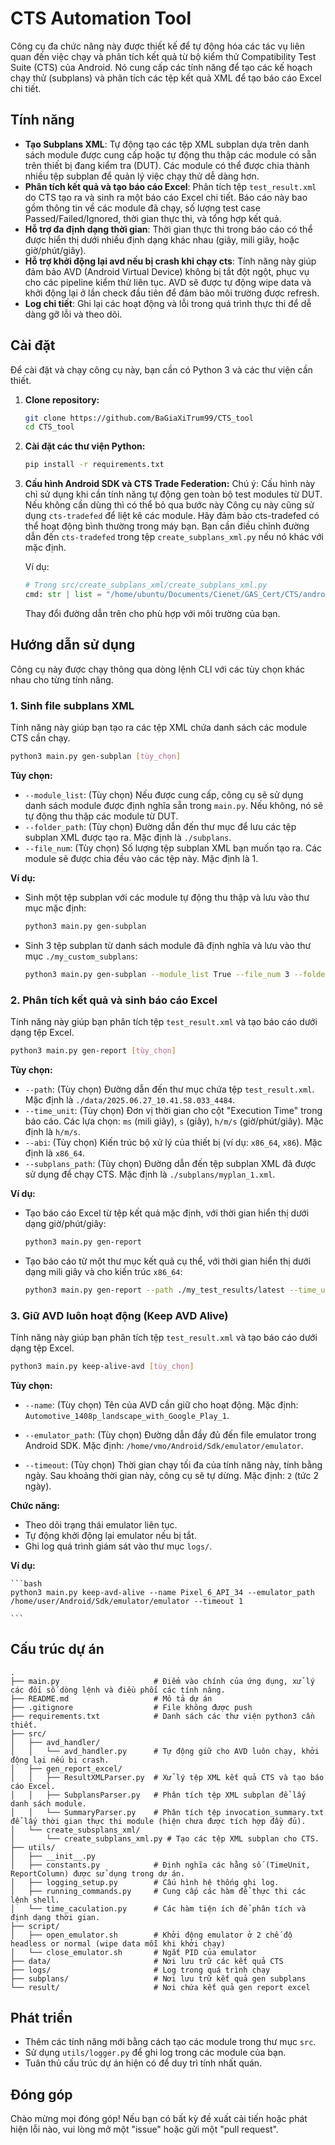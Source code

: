 # CTS Automation Tool

Công cụ đa chức năng này được thiết kế để tự động hóa các tác vụ liên quan đến việc chạy và phân tích kết quả từ bộ kiểm thử Compatibility Test Suite (CTS) của Android. Nó cung cấp các tính năng để tạo các kế hoạch chạy thử (subplans) và phân tích các tệp kết quả XML để tạo báo cáo Excel chi tiết.

## Tính năng

* **Tạo Subplans XML**: Tự động tạo các tệp XML subplan dựa trên danh sách module được cung cấp hoặc tự động thu thập các module có sẵn trên thiết bị đang kiểm tra (DUT). Các module có thể được chia thành nhiều tệp subplan để quản lý việc chạy thử dễ dàng hơn.
* **Phân tích kết quả và tạo báo cáo Excel**: Phân tích tệp `test_result.xml` do CTS tạo ra và sinh ra một báo cáo Excel chi tiết. Báo cáo này bao gồm thông tin về các module đã chạy, số lượng test case Passed/Failed/Ignored, thời gian thực thi, và tổng hợp kết quả.
* **Hỗ trợ đa định dạng thời gian**: Thời gian thực thi trong báo cáo có thể được hiển thị dưới nhiều định dạng khác nhau (giây, mili giây, hoặc giờ/phút/giây).
* **Hỗ trợ khởi động lại avd nếu bị crash khi chạy cts**: Tính năng này giúp đảm bảo AVD (Android Virtual Device) không bị tắt đột ngột, phục vụ cho các pipeline kiểm thử liên tục. AVD sẽ được tự động wipe data và khởi động lại ở lần check đầu tiên để đảm bảo môi trường được refresh.
* **Log chi tiết**: Ghi lại các hoạt động và lỗi trong quá trình thực thi để dễ dàng gỡ lỗi và theo dõi.

## Cài đặt

Để cài đặt và chạy công cụ này, bạn cần có Python 3 và các thư viện cần thiết.

1.  **Clone repository:**

    ```bash
    git clone https://github.com/BaGiaXiTrum99/CTS_tool
    cd CTS_tool
    ```

2.  **Cài đặt các thư viện Python:**

    ```bash
    pip install -r requirements.txt
    ```

3.  **Cấu hình Android SDK và CTS Trade Federation:**
    Chú ý: Cấu hình này chỉ sử dụng khi cần tính năng tự động gen toàn bộ test modules từ DUT. Nếu không cần dùng thì có thể bỏ qua bước này
    Công cụ này cũng sử dụng `cts-tradefed` để liệt kê các module. Hãy đảm bảo cts-tradefed có thể hoạt động bình thường trong máy bạn. Bạn cần điều chỉnh đường dẫn đến `cts-tradefed` trong tệp `create_subplans_xml.py` nếu nó khác với mặc định.

    Ví dụ:
    ```python
    # Trong src/create_subplans_xml/create_subplans_xml.py
    cmd: str | list = "/home/ubuntu/Documents/Cienet/GAS_Cert/CTS/android-cts-14_r8-linux_x86-x86/android-cts/tools/cts-tradefed list modules"
    ```
    Thay đổi đường dẫn trên cho phù hợp với môi trường của bạn.

## Hướng dẫn sử dụng

Công cụ này được chạy thông qua dòng lệnh CLI với các tùy chọn khác nhau cho từng tính năng.

### 1\. Sinh file subplans XML

Tính năng này giúp bạn tạo ra các tệp XML chứa danh sách các module CTS cần chạy.

```bash
python3 main.py gen-subplan [tùy_chọn]
````

**Tùy chọn:**

  * `--module_list`: (Tùy chọn) Nếu được cung cấp, công cụ sẽ sử dụng danh sách module được định nghĩa sẵn trong `main.py`. Nếu không, nó sẽ tự động thu thập các module từ DUT.
  * `--folder_path`: (Tùy chọn) Đường dẫn đến thư mục để lưu các tệp subplan XML được tạo ra. Mặc định là `./subplans`.
  * `--file_num`: (Tùy chọn) Số lượng tệp subplan XML bạn muốn tạo ra. Các module sẽ được chia đều vào các tệp này. Mặc định là 1.

**Ví dụ:**

  * Sinh một tệp subplan với các module tự động thu thập và lưu vào thư mục mặc định:

    ```bash
    python3 main.py gen-subplan
    ```

  * Sinh 3 tệp subplan từ danh sách module đã định nghĩa và lưu vào thư mục `./my_custom_subplans`:

    ```bash
    python3 main.py gen-subplan --module_list True --file_num 3 --folder_path ./my_custom_subplans
    ```

### 2\. Phân tích kết quả và sinh báo cáo Excel

Tính năng này giúp bạn phân tích tệp `test_result.xml` và tạo báo cáo dưới dạng tệp Excel.

```bash
python3 main.py gen-report [tùy_chọn]
```

**Tùy chọn:**

  * `--path`: (Tùy chọn) Đường dẫn đến thư mục chứa tệp `test_result.xml`. Mặc định là `./data/2025.06.27_10.41.58.033_4484`.
  * `--time_unit`: (Tùy chọn) Đơn vị thời gian cho cột "Execution Time" trong báo cáo. Các lựa chọn: `ms` (mili giây), `s` (giây), `h/m/s` (giờ/phút/giây). Mặc định là `h/m/s`.
  * `--abi`: (Tùy chọn) Kiến trúc bộ xử lý của thiết bị (ví dụ: `x86_64`, `x86`). Mặc định là `x86_64`.
  * `--subplans_path`: (Tùy chọn) Đường dẫn đến tệp subplan XML đã được sử dụng để chạy CTS. Mặc định là `./subplans/myplan_1.xml`.

**Ví dụ:**

  * Tạo báo cáo Excel từ tệp kết quả mặc định, với thời gian hiển thị dưới dạng giờ/phút/giây:

    ```bash
    python3 main.py gen-report
    ```

  * Tạo báo cáo từ một thư mục kết quả cụ thể, với thời gian hiển thị dưới dạng mili giây và cho kiến trúc `x86_64`:

    ```bash
    python3 main.py gen-report --path ./my_test_results/latest --time_unit ms --abi x86_64
    ```

### 3\. Giữ AVD luôn hoạt động (Keep AVD Alive)

Tính năng này giúp bạn phân tích tệp `test_result.xml` và tạo báo cáo dưới dạng tệp Excel.

```bash
python3 main.py keep-alive-avd [tùy_chọn]
```

**Tùy chọn:**

  * `--name`: (Tùy chọn) Tên của AVD cần giữ cho hoạt động. Mặc định: `Automotive_1408p_landscape_with_Google_Play_1`.

  * `--emulator_path`: (Tùy chọn) Đường dẫn đầy đủ đến file emulator trong Android SDK. Mặc định: `/home/vmo/Android/Sdk/emulator/emulator`.

  * `--timeout`: (Tùy chọn) Thời gian chạy tối đa của tính năng này, tính bằng ngày. Sau khoảng thời gian này, công cụ sẽ tự dừng. Mặc định: `2` (tức 2 ngày).

**Chức năng:**

  * Theo dõi trạng thái emulator liên tục.
  * Tự động khởi động lại emulator nếu bị tắt.
  * Ghi log quá trình giám sát vào thư mục `logs/`.

**Ví dụ:**

    ```bash
    python3 main.py keep-avd-alive --name Pixel_6_API_34 --emulator_path /home/user/Android/Sdk/emulator/emulator --timeout 1

    ```

## Cấu trúc dự án

```
.
├── main.py                     # Điểm vào chính của ứng dụng, xử lý các đối số dòng lệnh và điều phối các tính năng.
├── README.md                   # Mô tả dự án
├── .gitignore                  # File không được push
├── requirements.txt            # Danh sách các thư viện python3 cần thiết.
├── src/
│   ├── avd_handler/
│   │   └── avd_handler.py      # Tự động giữ cho AVD luôn chạy, khởi động lại nếu bị crash.
│   ├── gen_report_excel/
│   │   ├── ResultXMLParser.py  # Xử lý tệp XML kết quả CTS và tạo báo cáo Excel.
│   │   ├── SubplansParser.py   # Phân tích tệp XML subplan để lấy danh sách module.
│   │   └── SummaryParser.py    # Phân tích tệp invocation_summary.txt để lấy thời gian thực thi module (hiện chưa được tích hợp đầy đủ).
│   └── create_subsplans_xml/
│       └── create_subplans_xml.py # Tạo các tệp XML subplan cho CTS.
├── utils/
│   ├── __init__.py
│   ├── constants.py            # Định nghĩa các hằng số (TimeUnit, ReportColumn) được sử dụng trong dự án.
│   ├── logging_setup.py        # Cấu hình hệ thống ghi log.
│   ├── running_commands.py     # Cung cấp các hàm để thực thi các lệnh shell.
│   └── time_caculation.py      # Các hàm tiện ích để phân tích và định dạng thời gian.
├── script/
│   ├── open_emulator.sh        # Khởi động emulator ở 2 chế độ headless or normal (wipe data mỗi khi khởi chạy)
│   └── close_emulator.sh       # Ngắt PID của emulator   
├── data/                       # Nơi lưu trữ các kết quả CTS 
├── logs/                       # Log trong quá trình chạy 
├── subplans/                   # Nơi lưu trữ kết quả gen subplans
└── result/                     # Nơi chứa kết quả gen report excel
```

## Phát triển

  * Thêm các tính năng mới bằng cách tạo các module trong thư mục `src`.
  * Sử dụng `utils/logger.py` để ghi log trong các module của bạn.
  * Tuân thủ cấu trúc dự án hiện có để duy trì tính nhất quán.

## Đóng góp

Chào mừng mọi đóng góp\! Nếu bạn có bất kỳ đề xuất cải tiến hoặc phát hiện lỗi nào, vui lòng mở một "issue" hoặc gửi một "pull request".

```
```